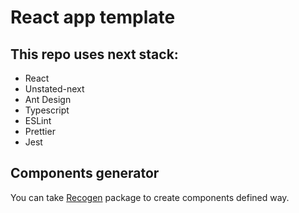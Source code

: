 # React app template

## This repo uses next stack:
- React
- Unstated-next
- Ant Design
- Typescript
- ESLint
- Prettier
- Jest

## Components generator

You can take [Recogen](https://www.npmjs.com/package/recogen) package to create components defined way.

